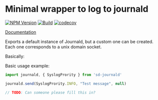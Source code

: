 # Minimal wrapper to log to journald


  [![NPM Version][npm-image]][npm-url]
  [![Build][github-image]][github-url]
  [![codecov](https://codecov.io/gh/sargun/sd-journald/branch/main/graph/badge.svg?token=91FMU8M65R)](https://codecov.io/gh/sargun/sd-journald)

[Documentation](https://github.com/sargun/sd-journald/tree/main/docs)

Exports a default instance of Journald, but a custom one can be created. Each one corresponds
to a unix domain socket.

Basically:

Basic usage example:
```typescript
import journald, { SyslogPrority } from 'sd-journald'

journald.send(SyslogPrority.INFO, "Test message", null)
```

```javascript
// TODO: Can someone please fill this in?
```

[npm-image]: https://img.shields.io/npm/v/sd-journald.svg
[npm-url]: https://npmjs.org/package/sd-journald
[github-image]: https://github.com/sargun/sd-journald/workflows/CI/badge.svg
[github-url]: https://github.com/sargun/sd-journald/actions?query=workflow%3A%22CI%22